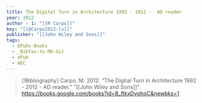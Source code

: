 ```yaml
---
title: The Digital Turn in Architecture 1992 - 2012 -  AD reader
year: 2012
author - 1: "[[M Carpo]]"
key: "[[@Carpo2012-lv]]"
publisher: "[[John Wiley and Sons]]"
tags:
  - EPubs-Books
  - _BibTex-to-MD-Git
  - ePub
  - AEC
---
```


> [!Bibliography]
> Carpo, M. 2012. “The Digital Turn in Architecture 1992 - 2012 -  AD reader.” "[[John Wiley and Sons]]". https://books.google.com/books?id=8_ftkxDvohoC&newbks=1